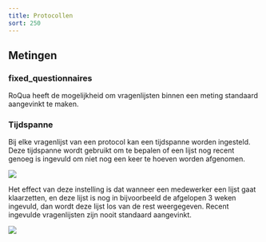 ```yaml
---
title: Protocollen
sort: 250
---
```


## Metingen

### fixed_questionnaires

RoQua heeft de mogelijkheid om vragenlijsten binnen een meting standaard aangevinkt te maken.

### Tijdspanne

Bij elke vragenlijst van een protocol kan een tijdspanne worden ingesteld. Deze tijdspanne wordt gebruikt om te bepalen of een lijst nog recent genoeg is ingevuld om niet nog een keer te hoeven worden afgenomen.

<img src="/rom_manual/assets/images/screenshots/admin_recently_answered_questionnaires_timespan.png" />

Het effect van deze instelling is dat wanneer een medewerker een lijst gaat klaarzetten, en deze lijst is nog in bijvoorbeeld de afgelopen 3 weken ingevuld, dan wordt deze lijst los van de rest weergegeven. Recent ingevulde vragenlijsten zijn nooit standaard aangevinkt.

<img src="/rom_manual/assets/images/screenshots/epd_recently_answered_fixed_questionnaires.png" />
